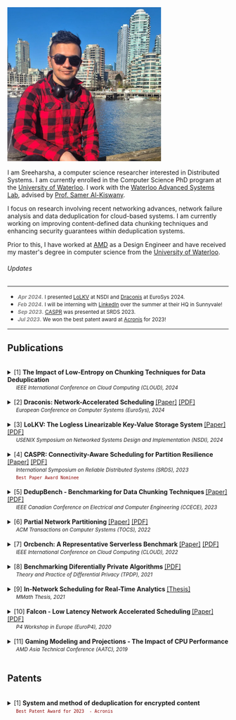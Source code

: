 <img src="Title_Image_2.jpg" width=350>

I am Sreeharsha, a computer science researcher interested in Distributed Systems. I am currently enrolled in the Computer Science PhD program at the [University of Waterloo](https://uwaterloo.ca/). I work with the [Waterloo Advanced Systems Lab](https://wasl.uwaterloo.ca/), advised by [Prof. Samer Al-Kiswany](https://cs.uwaterloo.ca/~alkiswan/index.html).

I focus on research involving recent networking advances, network failure analysis and data deduplication for cloud-based systems. I am currently working on improving content-defined data chunking techniques and enhancing security guarantees within deduplication systems.

Prior to this, I have worked at [AMD](https://www.amd.com/en.html) as a Design Engineer and have received my master's degree in computer science from the [University of Waterloo](https://uwaterloo.ca/).

###### Updates
---
 * <small> <font style="color:gray"><b><em>Apr 2024</em>.</b></font> I presented <a href="https://wasl.uwaterloo.ca/projects/lolkv/">LoLKV</a> at NSDI and <a href="https://wasl.uwaterloo.ca/projects/draconis/">Draconis</a> at EuroSys 2024. </small>   
 * <small> <font style="color:gray"><b><em>Feb 2024</em>.</b></font> I will be interning with <a href="https://www.linkedin.com/">LinkedIn</a> over the summer at their HQ in Sunnyvale! </small>  
 * <small> <font style="color:gray"><b><em>Sep 2023</em>.</b></font> <a href="https://wasl.uwaterloo.ca/projects/nifty/">CASPR</a> was presented at SRDS 2023. </small>  
 * <small> <font style="color:gray"><b><em>Jul 2023</em>.</b></font> We won the best patent award at <a href="https://www.acronis.com/en-us/">Acronis</a> for 2023! </small>
 ---
 
## Publications
<br>
<details> <summary> [1]
  <strong> The Impact of Low-Entropy on Chunking Techniques for Data Deduplication </strong> <br>
    &nbsp;&nbsp;&nbsp;&nbsp;&nbsp;<small><em>IEEE International Conference on Cloud Computing (CLOUD), 2024</em></small> <br>
  </summary>
  
  &nbsp;&nbsp;&nbsp;&nbsp;&nbsp;&nbsp;&nbsp;&nbsp; <small> Mu'men Al Jarah, <em>Sreeharsha Udayashankar</em>, Abdelrahman Baba and Samer Al-Kiswany </small>
</details>

<br>
<details> <summary> [2]
  <strong> Draconis: Network-Accelerated Scheduling </strong> <a href="https://dl.acm.org/doi/10.1145/3627703.3650060">[Paper]</a> <a href="https://cs.uwaterloo.ca/~alkiswan/papers/Draconis-EuroSys24.pdf">[PDF]</a> <br>
    &nbsp;&nbsp;&nbsp;&nbsp;&nbsp;<small><em>European Conference on Computer Systems (EuroSys), 2024</em></small> <br>
  </summary>
  
  &nbsp;&nbsp;&nbsp;&nbsp;&nbsp;&nbsp;&nbsp;&nbsp; <small> <em>Sreeharsha Udayashankar</em>, Ashraf Abdel-Hadi, Ali Mashtizadeh and Samer Al-Kiswany </small>
</details>

<br>
<details> <summary> [3]
  <strong>  LoLKV: The Logless Linearizable Key-Value Storage System </strong> <a href="https://www.usenix.org/conference/nsdi24/presentation/alquraan">[Paper]</a> <a href="https://cs.uwaterloo.ca/~alkiswan/papers/LoLKV-NSDI24.pdf">[PDF]</a> <br>  
    &nbsp;&nbsp;&nbsp;&nbsp;&nbsp;<small><em>USENIX Symposium on Networked Systems Design and Implementation (NSDI), 2024 </em></small> <br>
  </summary>
  
  &nbsp;&nbsp;&nbsp;&nbsp;&nbsp;&nbsp;&nbsp;&nbsp; <small>Ahmed Alquraan, <em>Sreeharsha Udayashankar</em>, Virendra Marathe, Bernard Wong and Samer Al-Kiswany</small>
</details>

<br>
<details> <summary> [4]
  <strong> CASPR: Connectivity-Aware Scheduling for Partition Resilience </strong> <a href="https://ieeexplore.ieee.org/abstract/document/10419277">[Paper]</a> <a href="https://cs.uwaterloo.ca/~alkiswan/papers/CASRP_SRDS23.pdf">[PDF]</a> <br>  
    &nbsp;&nbsp;&nbsp;&nbsp;&nbsp;<small><em>International Symposium on Reliable Distributed Systems (SRDS), 2023</em></small> <br>
  &nbsp;&nbsp;&nbsp;&nbsp;&nbsp;<code style="color:darkred"><small>Best Paper Award Nominee</small></code>
</summary>
  
  &nbsp;&nbsp;&nbsp;&nbsp;&nbsp;&nbsp;&nbsp;&nbsp; <small>Sara Qunaibi, <em>Sreeharsha Udayashankar</em> and Samer Al-Kiswany </small>
</details>

<br>
<details> <summary> [5]
   <strong>DedupBench - Benchmarking for Data Chunking Techniques </strong><a href="https://ieeexplore.ieee.org/document/10288834">[Paper]</a> <a href="https://cs.uwaterloo.ca/~alkiswan/papers/DedupBench_CCECE23.pdf">[PDF]</a><br>    
   &nbsp;&nbsp;&nbsp;&nbsp;&nbsp;<small><em>IEEE Canadian Conference on Electrical and Computer Engineering (CCECE), 2023</em></small>
  </summary>
  
  &nbsp;&nbsp;&nbsp;&nbsp;&nbsp;&nbsp;&nbsp;&nbsp; <small>Alan Liu, Abdelrahman Baba, <em>Sreeharsha Udayashankar</em> and Samer Al-Kiswany</small>
</details>
<br>

<details> <summary> [6]
  <strong> Partial Network Partitioning </strong> <a href="https://dl.acm.org/doi/10.1145/3576192">[Paper]</a> <a href="https://cs.uwaterloo.ca/~alkiswan/papers/NIFTY_TOCS22.pdf">[PDF]</a><br>
  &nbsp;&nbsp;&nbsp;&nbsp;&nbsp;<small><em>ACM Transactions on Computer Systems (TOCS), 2022</em></small>
</summary>
  
  &nbsp;&nbsp;&nbsp;&nbsp;&nbsp;&nbsp;&nbsp;&nbsp;<small>Basil Alkhatib, <em>Sreeharsha Udayashankar</em>, Sara Qunaibi, Ahmed Alquraan, Mohammed Alfatafta, Wael Al-Manasrah, Alex Depoutovitch and Samer Al-Kiswany </small>
</details>
<br>

<details> <summary> [7]
 <strong> Orcbench: A Representative Serverless Benchmark </strong> <a href="https://ieeexplore.ieee.org/document/9860528")>[Paper]</a> <a href="https://rcs.uwaterloo.ca/~ryan/files/orcbench.pdf">[PDF]</a><br>
  &nbsp;&nbsp;&nbsp;&nbsp;&nbsp;<small><em>IEEE International Conference on Cloud Computing (CLOUD), 2022</em></small>
</summary>
 
  &nbsp;&nbsp;&nbsp;&nbsp;&nbsp;&nbsp;&nbsp;&nbsp; <small>Ryan Hancock, <em>Sreeharsha Udayashankar</em>, Ali Mashtizadeh and Samer Al-Kiswany</small>
</details>
<br>

<details> <summary> [8]
 <strong> Benchmarking Diferentially Private Algorithms </strong> <a href="https://tpdp.journalprivacyconfidentiality.org/2021/papers/NingUQKH21.pdf">[PDF]</a><br>
  &nbsp;&nbsp;&nbsp;&nbsp;&nbsp;<small><em>Theory and Practice of Differential Privacy (TPDP), 2021</em></small>
</summary>
   
  &nbsp;&nbsp;&nbsp;&nbsp;&nbsp;&nbsp;&nbsp;&nbsp; <small>Huiyi Ning, <em>Sreeharsha Udayashankar</em>, Sara Qunaibi, Karl Knopf and Xi He</small>
</details>
<br>

<details> <summary> [9]
 <strong> In-Network Scheduling for Real-Time Analytics </strong> <a href="https://uwspace.uwaterloo.ca/handle/10012/16922">[Thesis]</a><br>
  &nbsp;&nbsp;&nbsp;&nbsp;&nbsp;<small><em>MMath Thesis, 2021</em> </small>
</summary>
  
  &nbsp;&nbsp;&nbsp;&nbsp;&nbsp;&nbsp;&nbsp;&nbsp; <small><em>Sreeharsha Udayashankar</em></small>
</details>
<br>

<details> <summary> [10]
 <strong> Falcon - Low Latency Network Accelerated Scheduling </strong> <a href="https://dl.acm.org/doi/10.1145/3426744.3431322">[Paper]</a> <a href="https://cs.uwaterloo.ca/~alkiswan/papers/Falcon-EuroP420.pdf">[PDF]</a><br>  
&nbsp;&nbsp;&nbsp;&nbsp;&nbsp;<small><em>P4 Workshop in Europe (EuroP4), 2020</em></small>
  
</summary>
  
  &nbsp;&nbsp;&nbsp;&nbsp;&nbsp;&nbsp;&nbsp;&nbsp; <small>Ibrahim Kettaneh, <em>Sreeharsha Udayashankar</em>, Ashraf Abdel-Hadi, Robin Grosman and Samer Al-Kiswany</small>
</details>
<br>

<details> <summary> [11]
 <strong> Gaming Modeling and Projections - The Impact of CPU Performance </strong><br>
  &nbsp;&nbsp;&nbsp;&nbsp;&nbsp;<small><em>AMD Asia Technical Conference (AATC), 2019</em></small>
</summary>
  
  &nbsp;&nbsp;&nbsp;&nbsp;&nbsp;&nbsp;&nbsp;&nbsp; <small><em>Sreeharsha Udayashankar</em>, Saumya Chandra and Don Cherepacha</small>
</details>
<br>

## Patents
<br>
<details> 
  <summary> [1]
    <strong> System and method of deduplication for encrypted content </strong> <br>
    &nbsp;&nbsp;&nbsp;&nbsp;&nbsp;<code style="color:darkred"><small>Best Patent Award for 2023  - Acronis</small></code>
  </summary>
  
  &nbsp;&nbsp;&nbsp;&nbsp;&nbsp;&nbsp;&nbsp;&nbsp;<small><em>Sreeharsha Udayashankar</em>, Abdelrahman Ba'ba', Samer Al-Kiswany, Serg Bell and Stanislav Protasov</small>
</details>
<br>





